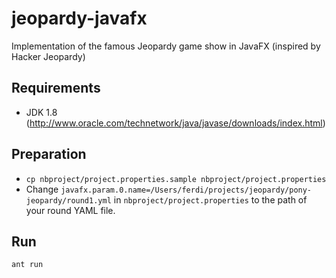 jeopardy-javafx
===============

Implementation of the famous Jeopardy game show in JavaFX (inspired by Hacker Jeopardy)

Requirements
------------

* JDK 1.8 (http://www.oracle.com/technetwork/java/javase/downloads/index.html)

Preparation
-----------

* `cp nbproject/project.properties.sample nbproject/project.properties`
* Change `javafx.param.0.name=/Users/ferdi/projects/jeopardy/pony-jeopardy/round1.yml` in `nbproject/project.properties` to the path of your round YAML file.

Run
---
`ant run`
